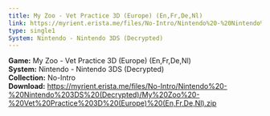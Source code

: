 ```yaml
---
title: My Zoo - Vet Practice 3D (Europe) (En,Fr,De,Nl)
link: https://myrient.erista.me/files/No-Intro/Nintendo%20-%20Nintendo%203DS%20(Decrypted)/My%20Zoo%20-%20Vet%20Practice%203D%20(Europe)%20(En,Fr,De,Nl).zip
type: single1
System: Nintendo - Nintendo 3DS (Decrypted)
---
```

<b>Game:</b> My Zoo - Vet Practice 3D (Europe) (En,Fr,De,Nl)<br>
<b>System:</b> Nintendo - Nintendo 3DS (Decrypted)<br>
<b>Collection:</b> No-Intro<br>
<b>Download:</b> https://myrient.erista.me/files/No-Intro/Nintendo%20-%20Nintendo%203DS%20(Decrypted)/My%20Zoo%20-%20Vet%20Practice%203D%20(Europe)%20(En,Fr,De,Nl).zip